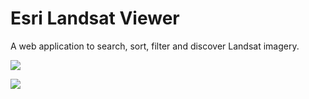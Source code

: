 # Esri Landsat Viewer
A web application to search, sort, filter and discover Landsat imagery.

![](./img/landsat-viewer.jpg)

![](./img/landsat-viewer-640.gif)
